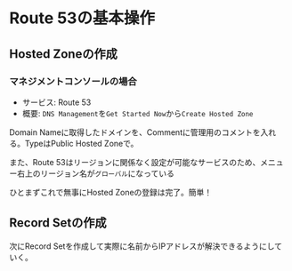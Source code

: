# Route 53の基本操作

## Hosted Zoneの作成

### マネジメントコンソールの場合

* サービス: Route 53
* 概要: `DNS Management`を`Get Started Now`から`Create Hosted Zone`

Domain Nameに取得したドメインを、Commentに管理用のコメントを入れる。TypeはPublic Hosted Zoneで。

また、Route 53はリージョンに関係なく設定が可能なサービスのため、メニュー右上のリージョン名が`グローバル`になっている

ひとまずこれで無事にHosted Zoneの登録は完了。簡単！

## Record Setの作成

次にRecord Setを作成して実際に名前からIPアドレスが解決できるようにしていく。
